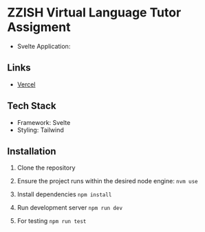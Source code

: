 # ZZISH Virtual Language Tutor Assigment

- Svelte Application:

## Links

- [Vercel](https://zzish-svelte.vercel.app/)

## Tech Stack

- Framework: Svelte
- Styling: Tailwind

## Installation

1. Clone the repository

2. Ensure the project runs within the desired node engine:
   `nvm use`

3. Install dependencies
   `npm install`

4. Run development server
   `npm run dev`

5. For testing
   `npm run test`
